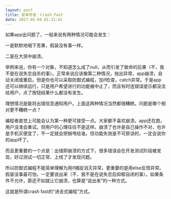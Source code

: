 ```yaml
---
layout: post
title: 安卓开发：Crash Fast
date: 2017-05-04 01:31:42
---
```


如果app出问题了，一般来说有两种情况可能会发生：

一是默默地咽下苦果，假装没有事一样。

二是在大哭中崩溃。
<!--more-->

举例来说，你有一个对象，不知道怎么成了null，从而引发了致命的后果（不，我不是在说失恋自杀的事）。正常来说应该像第二种情况，抛出异常，app崩溃，自动关闭或重启。但是你也可以采取防御式编程，加if检查，catch异常。于是app还可以继续运行，只是用户希望进行的功能被中止了，而且有时连错误提示都没法给用户，点了按钮结果什么都没有发生。

理想情况是能将出错信息通知用户。上面这两种情况当然都很糟糕。问题是哪个相对更不糟糕一点？

编程者直觉上可能会认为第一种更可接受一点。大家都不喜欢崩溃。app还在跑，用户没准会重试。但用户的心理往往不是这样。崩溃了也许是自己操作不对，也许是手机买便宜了，不一定就会把锅甩给谁。但功能失效是不可原谅的，一定会说你的app坏了。

而且更重要的一个点是：出错即崩溃的方式下，很多错误会在开发测试阶段被发现，好过测试一切正常、上线了才发现问题。

所以防御式编程不能简单理解为用if捕捉消灭异常，更重要的是用else反馈异常。假装没事最可怕，一定要说出来（不，我不是在说失恋后抑郁自闭的事）。如果条件不允许，那还不如就让它崩溃，也算是“说出来”的一种方式。

这就是所谓crash fast的“进击式编程”方式。